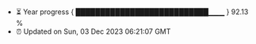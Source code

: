 - ⏳ Year progress { ███████████████████████████▁▁▁ } 92.13 %
- ⏰ Updated on Sun, 03 Dec 2023 06:21:07 GMT

